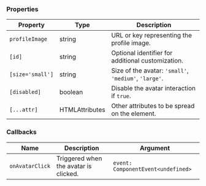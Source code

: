 ### Properties

| Property         | Type                              | Description                                           |
| ---------------- | --------------------------------- | ----------------------------------------------------- |
| `profileImage`   | string                            | URL or key representing the profile image.            |
| `[id]`           | string                            | Optional identifier for additional customization.     |
| `[size='small']` | string                            | Size of the avatar: `'small'`, `'medium'`, `'large'`. |
| `[disabled]`     | boolean                           | Disable the avatar interaction if `true`.             |
| `[...attr] `     | HTMLAttributes<HTMLButtonElement> | Other attributes to be spread on the element.         |

### Callbacks

| Name            | Description                           | Argument                           |
| --------------- | ------------------------------------- | ---------------------------------- |
| `onAvatarClick` | Triggered when the avatar is clicked. | `event: ComponentEvent<undefined>` |
